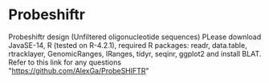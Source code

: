 # Probeshiftr
Probeshiftr design (Unfiltered oligonucleotide sequences)
PLease download JavaSE-14, R (tested on R-4.2.1), required R packages: readr, data.table, rtracklayer, GenomicRanges, IRanges, tidyr, seqinr, ggplot2 and
install BLAT.
Refer to this link for any questions  "https://github.com/AlexGa/ProbeSHIFTR"
